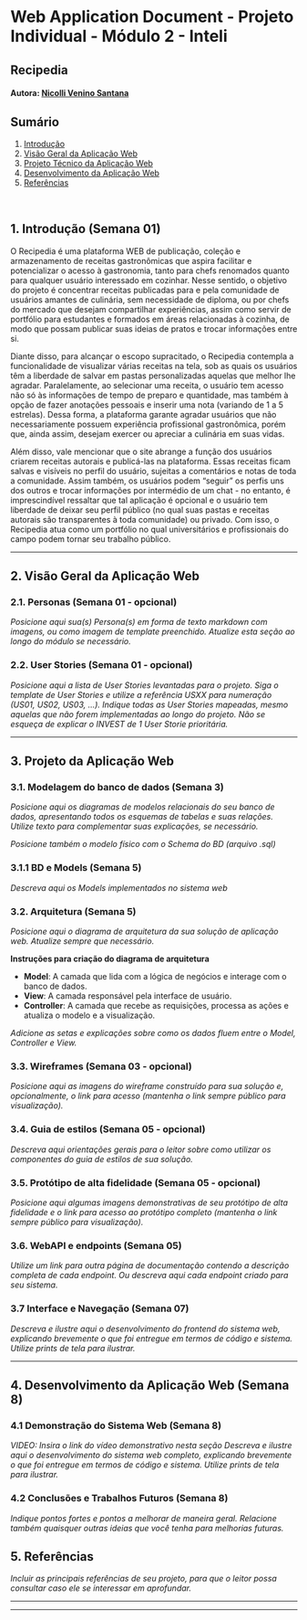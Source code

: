 # Web Application Document - Projeto Individual - Módulo 2 - Inteli

## Recipedia

#### Autora: [Nicolli Venino Santana](https://www.linkedin.com/in/nicolli-venino-santana-b84341254/)

## Sumário

1. [Introdução](#c1)  
2. [Visão Geral da Aplicação Web](#c2)  
3. [Projeto Técnico da Aplicação Web](#c3)  
4. [Desenvolvimento da Aplicação Web](#c4)  
5. [Referências](#c5)  

<br>

## <a name="c1"></a>1. Introdução (Semana 01)

O Recipedia é uma plataforma WEB de publicação, coleção e armazenamento de receitas gastronômicas que aspira facilitar e potencializar o acesso à gastronomia, tanto para chefs renomados quanto para qualquer usuário interessado em cozinhar. Nesse sentido, o objetivo do projeto é concentrar receitas publicadas para e pela comunidade de usuários amantes de culinária, sem necessidade de diploma, ou por chefs do mercado que desejam compartilhar experiências, assim como servir de portfólio para estudantes e formados em áreas relacionadas à cozinha, de modo que possam publicar suas ideias de pratos e trocar informações entre si.

Diante disso, para alcançar o escopo supracitado, o Recipedia contempla a funcionalidade de visualizar várias receitas na tela, sob as quais os usuários têm a liberdade de salvar em pastas personalizadas aquelas que melhor lhe agradar. Paralelamente, ao selecionar uma receita, o usuário tem acesso não só às informações de tempo de preparo e quantidade, mas também à opção de fazer anotações pessoais e inserir uma nota (variando de 1 a 5 estrelas). Dessa forma, a plataforma garante agradar usuários que não necessariamente possuem experiência profissional gastronômica, porém que, ainda assim, desejam exercer ou apreciar a culinária em suas vidas. 

Além disso, vale mencionar que o site abrange a função dos usuários criarem receitas autorais e publicá-las na plataforma. Essas receitas ficam salvas e visíveis no perfil do usuário, sujeitas a comentários e notas de toda a comunidade. Assim também, os usuários podem “seguir” os perfis uns dos outros e trocar informações por intermédio de um chat - no entanto, é imprescindível ressaltar que tal aplicação é opcional e o usuário tem liberdade de deixar seu perfil público (no qual suas pastas e receitas autorais são transparentes à toda comunidade) ou privado. Com isso, o Recipedia atua como um portfólio no qual universitários e profissionais do campo podem tornar seu trabalho público.

---

## <a name="c2"></a>2. Visão Geral da Aplicação Web

### 2.1. Personas (Semana 01 - opcional)

*Posicione aqui sua(s) Persona(s) em forma de texto markdown com imagens, ou como imagem de template preenchido. Atualize esta seção ao longo do módulo se necessário.*

### 2.2. User Stories (Semana 01 - opcional)

*Posicione aqui a lista de User Stories levantadas para o projeto. Siga o template de User Stories e utilize a referência USXX para numeração (US01, US02, US03, ...). Indique todas as User Stories mapeadas, mesmo aquelas que não forem implementadas ao longo do projeto. Não se esqueça de explicar o INVEST de 1 User Storie prioritária.*

---

## <a name="c3"></a>3. Projeto da Aplicação Web

### 3.1. Modelagem do banco de dados  (Semana 3)

*Posicione aqui os diagramas de modelos relacionais do seu banco de dados, apresentando todos os esquemas de tabelas e suas relações. Utilize texto para complementar suas explicações, se necessário.*

*Posicione também o modelo físico com o Schema do BD (arquivo .sql)*

### 3.1.1 BD e Models (Semana 5)
*Descreva aqui os Models implementados no sistema web*

### 3.2. Arquitetura (Semana 5)

*Posicione aqui o diagrama de arquitetura da sua solução de aplicação web. Atualize sempre que necessário.*

**Instruções para criação do diagrama de arquitetura**  
- **Model**: A camada que lida com a lógica de negócios e interage com o banco de dados.
- **View**: A camada responsável pela interface de usuário.
- **Controller**: A camada que recebe as requisições, processa as ações e atualiza o modelo e a visualização.
  
*Adicione as setas e explicações sobre como os dados fluem entre o Model, Controller e View.*

### 3.3. Wireframes (Semana 03 - opcional)

*Posicione aqui as imagens do wireframe construído para sua solução e, opcionalmente, o link para acesso (mantenha o link sempre público para visualização).*

### 3.4. Guia de estilos (Semana 05 - opcional)

*Descreva aqui orientações gerais para o leitor sobre como utilizar os componentes do guia de estilos de sua solução.*


### 3.5. Protótipo de alta fidelidade (Semana 05 - opcional)

*Posicione aqui algumas imagens demonstrativas de seu protótipo de alta fidelidade e o link para acesso ao protótipo completo (mantenha o link sempre público para visualização).*

### 3.6. WebAPI e endpoints (Semana 05)

*Utilize um link para outra página de documentação contendo a descrição completa de cada endpoint. Ou descreva aqui cada endpoint criado para seu sistema.*  

### 3.7 Interface e Navegação (Semana 07)

*Descreva e ilustre aqui o desenvolvimento do frontend do sistema web, explicando brevemente o que foi entregue em termos de código e sistema. Utilize prints de tela para ilustrar.*

---

## <a name="c4"></a>4. Desenvolvimento da Aplicação Web (Semana 8)

### 4.1 Demonstração do Sistema Web (Semana 8)

*VIDEO: Insira o link do vídeo demonstrativo nesta seção*
*Descreva e ilustre aqui o desenvolvimento do sistema web completo, explicando brevemente o que foi entregue em termos de código e sistema. Utilize prints de tela para ilustrar.*

### 4.2 Conclusões e Trabalhos Futuros (Semana 8)

*Indique pontos fortes e pontos a melhorar de maneira geral.*
*Relacione também quaisquer outras ideias que você tenha para melhorias futuras.*



## <a name="c5"></a>5. Referências

_Incluir as principais referências de seu projeto, para que o leitor possa consultar caso ele se interessar em aprofundar._<br>

---
---
